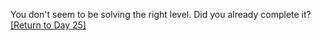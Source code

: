 You don't seem to be solving the right level.  Did you already complete it? <a href="/2023/day/25">[Return to Day 25]</a>



